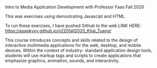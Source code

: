 Intro to Media Application Development with Professor Faas Fall 2020


This was exercises using demostrating Javascipt and HTML

To run these exercises, I have pushed Github to the web LINK HERE: https://asapkyxy.github.io/n220fall2020_Khai_Tuang/

This course introduces concepts and skills related to the design of interactive multimedia 
applications for the web, desktop, and mobile devices. Within the context of industry-
standard application design tools, students will use markup tags and scripts to create 
applications that emphasize graphics, animation, sounds, and interactivity.  
